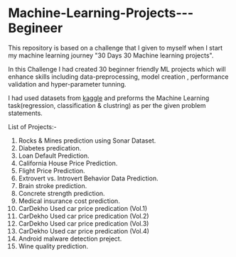 # Machine-Learning-Projects---Begineer

This repository is based on a challenge that I given to myself when I start my machine learning journey
"30 Days 30 Machine learning projects".

In this Challenge I had created 30 beginner friendly ML projects which will enhance skills including data-preprocessing, model creation , performance validation and hyper-parameter tunning. 

I had used datasets from [kaggle](https://www.kaggle.com/) and preforms the Machine Learning task(regression, classification & clustring) as per the given problem statements. 

List of Projects:-
1. Rocks & Mines prediction using Sonar Dataset.
2. Diabetes predication.
3. Loan Default Prediction.
4. California House Price Prediction.
5. Flight Price Prediction.
6. Extrovert vs. Introvert Behavior Data Prediction.
7. Brain stroke prediction.
8. Concrete strength prediction.
9. Medical insurance cost prediction.
10. CarDekho Used car price predication (Vol.1)
11. CarDekho Used car price predication (Vol.2)
12. CarDekho Used car price predication (Vol.3)
13. CarDekho Used car price predication (Vol.4)
14. Android malware detection preject.
15. Wine quality prediction.
